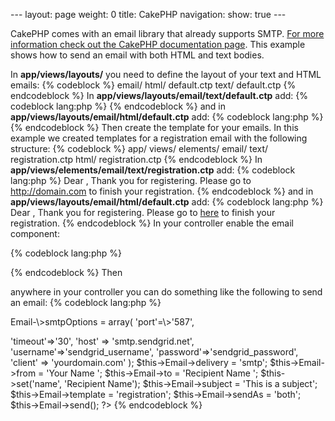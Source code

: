 --- layout: page weight: 0 title: CakePHP navigation: show: true ---

CakePHP comes with an email library that already supports SMTP. [For
more information check out the CakePHP documentation
page](http://book.cakephp.org/view/1286/Sending-a-basic-message). This
example shows how to send an email with both HTML and text bodies.

In **app/views/layouts/** you need to define the layout of your text and
HTML emails: {% codeblock %}
email/ html/ default.ctp text/ default.ctp
{% endcodeblock %} In **app/views/layouts/email/text/default.ctp** add:
{% codeblock lang:php %} <!--?php echo $content_for_layout; ?--> {%
endcodeblock %} and in **app/views/layouts/email/html/default.ctp** add:
{% codeblock lang:php %} <!--?php echo $content_for_layout; ?--> {%
endcodeblock %} Then create the template for your emails. In this
example we created templates for a registration email with the following
structure: {% codeblock %}
app/ views/ elements/ email/ text/
registration.ctp html/ registration.ctp
{% endcodeblock %} In
**app/views/elements/email/text/registration.ctp** add: {% codeblock
lang:php %} Dear <!--?php echo $name ?-->, Thank you for registering.
Please go to http://domain.com to finish your registration. {%
endcodeblock %} and in **app/views/layouts/email/html/default.ctp** add:
{% codeblock lang:php %} Dear <!--?php echo $name ?-->, Thank you for
registering. Please go to [here](http://domain.com) to finish your
registration. {% endcodeblock %} In your controller enable the email
component:  
  
 {% codeblock lang:php %}
<!--?php var $components = array('Email'); ?--> {% endcodeblock %} Then
anywhere in your controller you can do something like the following to
send an email: {% codeblock lang:php %}
<?php $this- ?>Email-\>smtpOptions = array( 'port'=\>'587',
'timeout'=\>'30', 'host' =\> 'smtp.sendgrid.net',
'username'=\>'sendgrid\_username', 'password'=\>'sendgrid\_password',
'client' =\> 'yourdomain.com' ); \$this-\>Email-\>delivery = 'smtp';
\$this-\>Email-\>from = 'Your Name '; \$this-\>Email-\>to = 'Recipient
Name '; \$this-\>set('name', 'Recipient Name'); \$this-\>Email-\>subject
= 'This is a subject'; \$this-\>Email-\>template = 'registration';
\$this-\>Email-\>sendAs = 'both'; \$this-\>Email-\>send(); ?\> {%
endcodeblock %}
